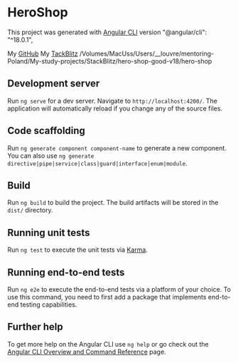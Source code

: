 # HeroShop

This project was generated with [Angular CLI](https://github.com/angular/angular-cli) version "@angular/cli": "^18.0.1",

My [GitHub](https://github.com/igor2000xp/hero-shop/blob/main/package.json)
My [TackBlitz](https://stackblitz.com/~/github.com/igor2000xp/hero-shop)
/Volumes/MacUss/Users/__louvre/mentoring-Poland/My-study-projects/StackBlitz/hero-shop-good-v18/hero-shop

## Development server

Run `ng serve` for a dev server. Navigate to `http://localhost:4200/`. The application will automatically reload if you change any of the source files.

## Code scaffolding

Run `ng generate component component-name` to generate a new component. You can also use `ng generate directive|pipe|service|class|guard|interface|enum|module`.

## Build

Run `ng build` to build the project. The build artifacts will be stored in the `dist/` directory.

## Running unit tests

Run `ng test` to execute the unit tests via [Karma](https://karma-runner.github.io).

## Running end-to-end tests

Run `ng e2e` to execute the end-to-end tests via a platform of your choice. To use this command, you need to first add a package that implements end-to-end testing capabilities.

## Further help

To get more help on the Angular CLI use `ng help` or go check out the [Angular CLI Overview and Command Reference](https://angular.io/cli) page.
